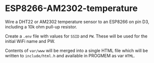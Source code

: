 # ESP8266-AM2302-temperature

Wire a DHT22 or AM2302 temperature sensor to an ESP8266 on pin D3, including a 10k ohm pull-up resistor.

Create a `.env` file with values for `SSID` and `PW`. These will be used for the initial WiFi name and PW.

Contents of `var/www` will be merged into a single HTML file which will be written to `include/html.h` and available in PROGMEM as var `HTML`.

